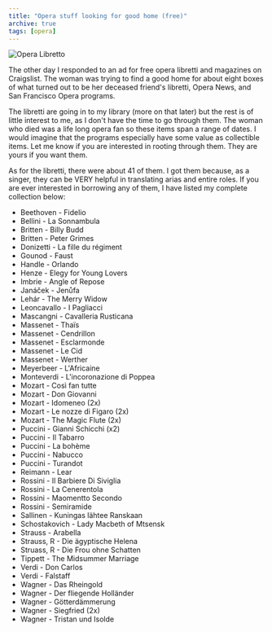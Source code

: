 ```yaml
---
title: "Opera stuff looking for good home (free)"
archive: true
tags: [opera]
---
```


![Opera Libretto](http://www.tias.com/stores/yesterdaysjewels/pictures/t2-3002a.jpg)

The other day I responded to an ad for free opera libretti and magazines on Craigslist. The woman was trying to find a good home for about eight boxes of what turned out to be her deceased friend's libretti, Opera News, and San Francisco Opera programs.

The libretti are going in to my library (more on that later) but the rest is of little interest to me, as I don't have the time to go through them. The woman who died was a life long opera fan so these items span a range of dates. I would imagine that the programs especially have some value as collectible items. Let me know if you are interested in rooting through them. They are yours if you want them.

As for the libretti, there were about 41 of them. I got them because, as a singer, they can be VERY helpful in translating arias and entire roles. If you are ever interested in borrowing any of them, I have listed my complete collection below:

- Beethoven - Fidelio
- Bellini - La Sonnambula
- Britten - Billy Budd
- Britten - Peter Grimes
- Donizetti - La fille du régiment
- Gounod - Faust
- Handle - Orlando
- Henze - Elegy for Young Lovers
- Imbrie - Angle of Repose
- Janáček - Jenůfa
- Lehár - The Merry Widow
- Leoncavallo - I Pagliacci
- Mascangni - Cavalleria Rusticana
- Massenet - Thaïs
- Massenet - Cendrillon
- Massenet - Esclarmonde
- Massenet - Le Cid
- Massenet - Werther
- Meyerbeer - L'Africaine
- Monteverdi - L'incoronazione di Poppea
- Mozart - Così fan tutte
- Mozart - Don Giovanni
- Mozart - Idomeneo (2x)
- Mozart - Le nozze di Figaro (2x)
- Mozart - The Magic Flute (2x)
- Puccini - Gianni Schicchi (x2)
- Puccini - Il Tabarro
- Puccini - La bohème
- Puccini - Nabucco
- Puccini - Turandot
- Reimann - Lear
- Rossini - Il Barbiere Di Siviglia
- Rossini - La Cenerentola
- Rossini - Maomentto Secondo
- Rossini - Semiramide
- Sallinen - Kuningas lähtee Ranskaan
- Schostakovich - Lady Macbeth of Mtsensk
- Strauss - Arabella
- Strauss, R - Die ägyptische Helena
- Struass, R - Die Frou ohne Schatten
- Tippett - The Midsummer Marriage
- Verdi - Don Carlos
- Verdi - Falstaff
- Wagner - Das Rheingold
- Wagner - Der fliegende Holländer
- Wagner - Götterdämmerung
- Wagner - Siegfried (2x)
- Wagner - Tristan und Isolde
